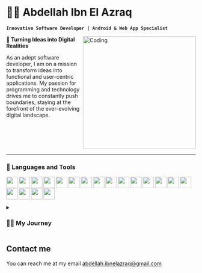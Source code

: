 # 🧑‍💻 Abdellah Ibn El Azraq

**`Innovative Software Developer | Android & Web App Specialist`**

<img align="right" alt="Coding" width="300" src="https://miro.medium.com/max/1360/0*7Q3yvSIv_t0ioJ-Z.gif">

**🌟 Turning Ideas into Digital Realities**

<p align="left" >As an adept software developer, I am on a mission to transform ideas into functional and user-centric applications. My passion for programming and technology drives me to constantly push boundaries, staying at the forefront of the ever-evolving digital landscape.</p>

<br>

<br>

<br>

<br>


---
### 🧰 Languages and Tools


  <img align="left" width="30px" src="https://cdn.jsdelivr.net/gh/devicons/devicon/icons/java/java-original.svg" />
  <img align="left" width="30px" src="https://cdn.jsdelivr.net/gh/devicons/devicon/icons/android/android-original-wordmark.svg" />
  <img align="left" width="30px" src="https://cdn.jsdelivr.net/gh/devicons/devicon/icons/kotlin/kotlin-original.svg" />
  <img align="left" width="30px" src="https://cdn.jsdelivr.net/gh/devicons/devicon/icons/javascript/javascript-plain.svg" />
  <img align="left" width="30px" src="https://cdn.jsdelivr.net/gh/devicons/devicon/icons/csharp/csharp-plain.svg" />
  <img align="left" width="30px" src="https://cdn.jsdelivr.net/gh/devicons/devicon/icons/typescript/typescript-plain.svg" />
  <img align="left" width="30px" src="https://cdn.jsdelivr.net/gh/devicons/devicon/icons/dart/dart-original.svg" />
  <img align="left" width="30px" src="https://cdn.jsdelivr.net/gh/devicons/devicon/icons/postgresql/postgresql-original.svg" />
  <img align="left" width="30px" src="https://cdn.jsdelivr.net/gh/devicons/devicon/icons/microsoftsqlserver/microsoftsqlserver-plain-wordmark.svg" />
  <img align="left" width="30px" src="https://cdn.jsdelivr.net/gh/devicons/devicon/icons/sqlite/sqlite-original-wordmark.svg" />
  <img align="left" width="30px" src="https://cdn.jsdelivr.net/gh/devicons/devicon/icons/mongodb/mongodb-original-wordmark.svg" />
  <img align="left" width="30px" src="https://cdn.jsdelivr.net/gh/devicons/devicon/icons/nodejs/nodejs-original.svg" />
  <img align="left" width="30px" src="https://cdn.jsdelivr.net/gh/devicons/devicon/icons/angularjs/angularjs-plain.svg" />
  <img align="left" width="30px" src="https://cdn.jsdelivr.net/gh/devicons/devicon/icons/amazonwebservices/amazonwebservices-original-wordmark.svg" />
  <img align="left" width="30px" src="https://cdn.jsdelivr.net/gh/devicons/devicon/icons/bash/bash-original.svg" />
  <img align="left" width="30px" src="https://cdn.jsdelivr.net/gh/devicons/devicon/icons/docker/docker-original.svg" />
  <img align="left" width="30px" src="https://cdn.jsdelivr.net/gh/devicons/devicon/icons/git/git-original.svg" />
  <img align="left" width="30px" src="https://cdn.jsdelivr.net/gh/devicons/devicon/icons/html5/html5-plain.svg" />
  <img align="left" width="30px" src="https://cdn.jsdelivr.net/gh/devicons/devicon/icons/css3/css3-plain.svg" />

<br>


<br>

#

<details>
 <summary><h3>👨‍💻 My Journey</h3></summary>
My journey began when I decided to build my blog website. At a very young age I wasn't familiar with programming, but I was curious enough to start digging about how websites work and how to build them. After I built my first template for my blog using HTML and CSS I haven't looked back since. My love for coding only grew stronger as I discovered other languages and technologies.

As my skills progressed, I turned my attention to mobile app development and learned Java. I was over the moon with joy when I built my first android app. With a natural talent for problem-solving and a passion for learning, I continued to explore the world of software development, constantly seeking new challenges and pushing the boundaries of what's possible.
    
I got a high school degree in physics, then I got a diploma of software development at ISTA NTIC, Tangier. My first job was a full-stack developer, I was responsible to maintain and build scalable and robust web applications using Node.js, Angular and PostgreSql. At the same time I have been working as a freelancer Android Developer, I began building apps using Java then I switched to kotlin.

I have built apps for my personal goals while learning the best practices, challenging myself and continuously learning new technologies. 
</details>

## Contact me
You can reach me at my email abdellah.ibnelazraq@gmail.com




